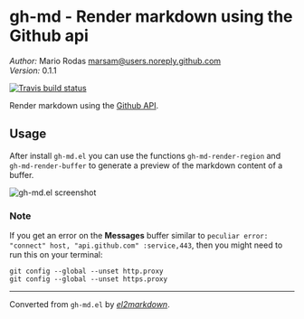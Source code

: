 # gh-md - Render markdown using the Github api

*Author:* Mario Rodas <marsam@users.noreply.github.com><br>
*Version:* 0.1.1<br>

[![Travis build status](https://travis-ci.org/emacs-pe/gh-md.el.png?branch=master)](https://travis-ci.org/emacs-pe/gh-md.el)

Render markdown using the [Github API](https://developer.github.com/v3/markdown/).

## Usage

After install `gh-md.el` you can use the functions
`gh-md-render-region` and `gh-md-render-buffer` to generate a
preview of the markdown content of a buffer.

![gh-md.el screenshot](screenshot.png)

### Note

If you get an error on the **Messages** buffer similar to
`peculiar error: "connect" host, "api.github.com" :service,443`,
then you might need to run this on your terminal:

```
git config --global --unset http.proxy
git config --global --unset https.proxy
```

---
Converted from `gh-md.el` by [*el2markdown*](https://github.com/Lindydancer/el2markdown).
